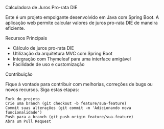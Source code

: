 Calculadora de Juros Pro-rata DIE

Este é um projeto empolgante desenvolvido em Java com Spring Boot. A aplicação web permite calcular valores de juros pro-rata DIE de maneira eficiente.

 Recursos Principais

- Cálculo de juros pro-rata DIE
- Utilização da arquitetura MVC com Spring Boot
- Integração com Thymeleaf para uma interface amigável
- Facilidade de uso e customização


Contribuição

Fique à vontade para contribuir com melhorias, correções de bugs ou novos recursos. Siga estas etapas:

    Fork do projeto
    Crie uma branch (git checkout -b feature/sua-feature)
    Commit suas alterações (git commit -m 'Adicionando nova funcionalidade')
    Push para a branch (git push origin feature/sua-feature)
    Abra um Pull Request
